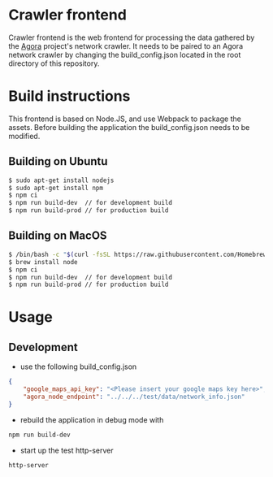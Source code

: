 # Crawler frontend

Crawler frontend is the web frontend for processing the data gathered by the [Agora](https://github.com/bosagora/agora) project's network crawler.
It needs to be paired to an Agora network crawler by changing the build_config.json
located in the root directory of this repository.

# Build instructions

This frontend is based on Node.JS, and use Webpack to package the assets. Before
building the application the build_config.json needs to be modified.

## Building on Ubuntu

```sh
$ sudo apt-get install nodejs
$ sudo apt-get install npm
$ npm ci
$ npm run build-dev  // for development build
$ npm run build-prod // for production build
```

## Building on MacOS

```sh
$ /bin/bash -c "$(curl -fsSL https://raw.githubusercontent.com/Homebrew/install/master/install.sh)"
$ brew install node
$ npm ci
$ npm run build-dev  // for development build
$ npm run build-prod // for production build
```

# Usage

## Development

- use the following build_config.json

```json
{
    "google_maps_api_key": "<Please insert your google maps key here>",
    "agora_node_endpoint": "../../../test/data/network_info.json"
}
```
- rebuild the application in debug mode with
```sh
npm run build-dev
```

- start up the test http-server

```sh
http-server
```

